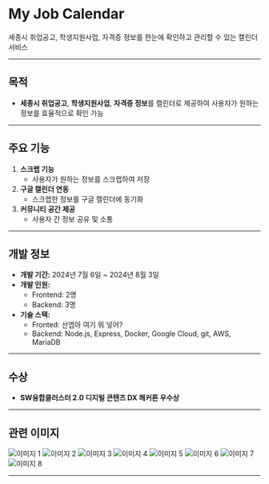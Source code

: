 # My Job Calendar

세종시 취업공고, 학생지원사업, 자격증 정보를 한눈에 확인하고 관리할 수 있는 캘린더 서비스

---

## 목적
- **세종시 취업공고**, **학생지원사업**, **자격증 정보**를 캘린더로 제공하여 사용자가 원하는 정보를 효율적으로 확인 가능

---

## 주요 기능
1. **스크랩 기능**  
   - 사용자가 원하는 정보를 스크랩하여 저장
2. **구글 캘린더 연동**  
   - 스크랩한 정보를 구글 캘린더에 동기화
3. **커뮤니티 공간 제공**  
   - 사용자 간 정보 공유 및 소통

---

## 개발 정보
- **개발 기간:** 2024년 7월 6일 ~ 2024년 8월 3일  
- **개발 인원:**  
  - Frontend: 2명  
  - Backend: 3명
- **기술 스택:**
  - Fronted: 선엽아 여기 뭐 넣어?
  - Backend: Node.js, Express, Docker, Google Cloud, git, AWS, MariaDB

---

## 수상
- **SW융합클러스터 2.0 디지털 콘텐츠 DX 해커톤 우수상**  

---

## 관련 이미지

![이미지 1](https://github.com/user-attachments/assets/30a0c63c-f9ca-469d-83fe-1f2380278158)
![이미지 2](https://github.com/user-attachments/assets/9dfa820b-ca01-411d-bb85-210b2e1a93f2)
![이미지 3](https://github.com/user-attachments/assets/296c5e5d-f374-4864-90f7-13d96713c927)
![이미지 4](https://github.com/user-attachments/assets/8cb43aaa-cfc9-40ed-8de0-ba5020460c11)
![이미지 5](https://github.com/user-attachments/assets/38ebfad2-9c33-41c4-9fc4-bd2834f4f0ca)
![이미지 6](https://github.com/user-attachments/assets/382168de-3577-4736-b134-2942fc42d977)
![이미지 7](https://github.com/user-attachments/assets/3df55b91-6307-433a-84d0-4c676b7ecce3)
![이미지 8](https://github.com/user-attachments/assets/b2b78d80-83a0-4ceb-b0d1-6f8a0380fcb4)

---


